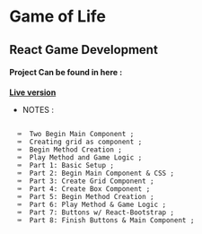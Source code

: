 # Game of Life

## React Game Development 

#### Project Can be found in here :
 **[Live version](https://twitch-tv-json-api.web.app/)**


* NOTES :

```
  
  ⌨  Two Begin Main Component ;
  ⌨  Creating grid as component ;
  ⌨  Begin Method Creation ;
  ⌨  Play Method and Game Logic ;
  ⌨  Part 1: Basic Setup ;
  ⌨  Part 2: Begin Main Component & CSS ;
  ⌨  Part 3: Create Grid Component ;
  ⌨  Part 4: Create Box Component ;
  ⌨  Part 5: Begin Method Creation ;
  ⌨  Part 6: Play Method & Game Logic ;
  ⌨  Part 7: Buttons w/ React-Bootstrap ;
  ⌨  Part 8: Finish Buttons & Main Component ;




```